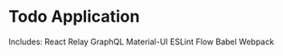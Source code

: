# Todo Application
Includes:
  React
  Relay
  GraphQL
  Material-UI
  ESLint
  Flow
  Babel
  Webpack